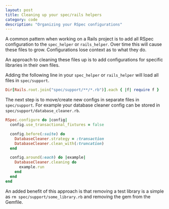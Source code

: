 ```yaml
---
layout: post
title: Cleaning up your spec/rails helpers
category: code
description: "Organizing your RSpec configurations"
---
```


A common pattern when working on a Rails project is to add all RSpec
configuration to the `spec_helper` or `rails_helper`. Over time this will cause
these files to grow. Configurations lose context as to what they do.

An approach to cleaning these files up is to add configurations for specific
libraries in their own files.

Adding the following line in your `spec_helper` or `rails_helper` will load all
files in `spec/support`.

~~~ ruby
Dir[Rails.root.join("spec/support/**/*.rb")].each { |f| require f }
~~~

The next step is to move/create new configs in separate files in `spec/support`.
For example your database cleaner config can be stored in
`spec/support/database_cleaner.rb`.

~~~ ruby
RSpec.configure do |config|
  config.use_transactional_fixtures = false

  config.before(:suite) do
    DatabaseCleaner.strategy = :transaction
    DatabaseCleaner.clean_with(:truncation)
  end

  config.around(:each) do |example|
    DatabaseCleaner.cleaning do
      example.run
    end
  end
end
~~~

An added benefit of this approach is that removing a test library is a simple
as `rm spec/support/some_library.rb` and removing the gem from the Gemfile.

